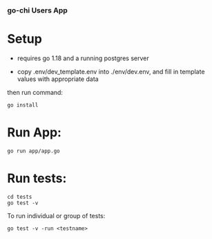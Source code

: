### go-chi Users App

# Setup

- requires go 1.18 and a running postgres server

- copy .env/dev_template.env into ./env/dev.env, and fill in template values with appropriate data

then run command:

    go install

# Run App:

    go run app/app.go

# Run tests:

    cd tests
    go test -v

  To run individual or group of tests:

    go test -v -run <testname>
